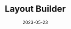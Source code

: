 ---
title: "Layout Builder"
description: This module feature allows you to assign users and/or groups with the ability to approve a document before it can be exported.
date: "2023-05-23"
tags:
  - DocBits (DOC²)
  - Settings
  - Module
  - Layout Builder
  - Layout Manager
---
